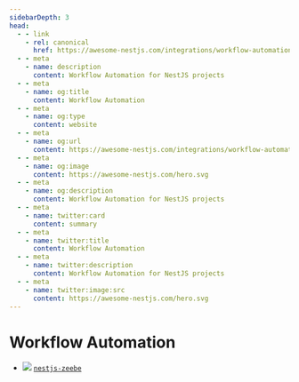 ```yaml
---
sidebarDepth: 3
head:
  - - link
    - rel: canonical
      href: https://awesome-nestjs.com/integrations/workflow-automation.html
  - - meta
    - name: description
      content: Workflow Automation for NestJS projects
  - - meta
    - name: og:title
      content: Workflow Automation
  - - meta
    - name: og:type
      content: website
  - - meta
    - name: og:url
      content: https://awesome-nestjs.com/integrations/workflow-automation.html
  - - meta
    - name: og:image
      content: https://awesome-nestjs.com/hero.svg
  - - meta
    - name: og:description
      content: Workflow Automation for NestJS projects
  - - meta
    - name: twitter:card
      content: summary
  - - meta
    - name: twitter:title
      content: Workflow Automation
  - - meta
    - name: twitter:description
      content: Workflow Automation for NestJS projects
  - - meta
    - name: twitter:image:src
      content: https://awesome-nestjs.com/hero.svg
---
```


# Workflow Automation

- ![](https://img.shields.io/github/stars/camunda-community-hub/nestjs-zeebe.svg?style=flat-square) [`nestjs-zeebe`](https://github.com/camunda-community-hub/nestjs-zeebe)
